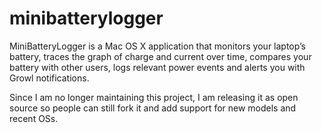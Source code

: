 minibatterylogger
=================

MiniBatteryLogger is a Mac OS X application that monitors your laptop’s battery, traces the graph of
charge and current over time, compares your battery with other users, logs relevant power events and
alerts you with Growl notifications.

Since I am no longer maintaining this project, I am releasing it as open source so people can still
fork it and add support for new models and recent OSs.
